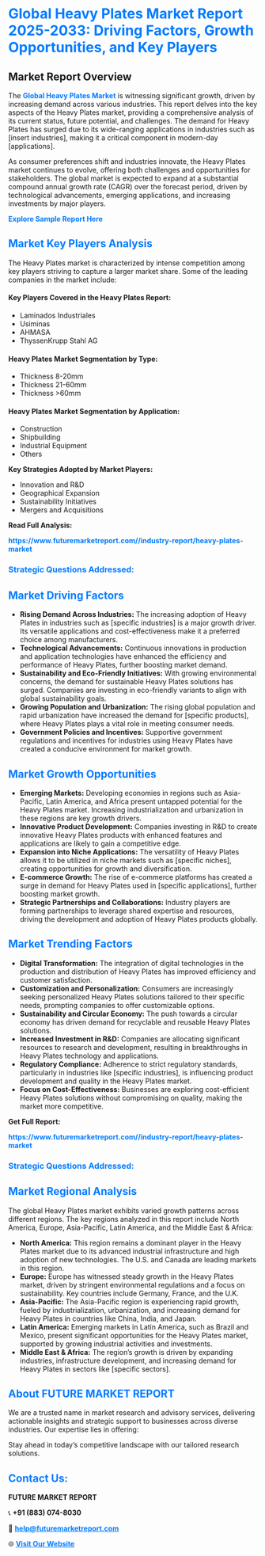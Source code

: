<h1 style="color: #007BFF;">Global Heavy Plates Market Report 2025-2033: Driving Factors, Growth Opportunities, and Key Players</h1>

<section id="overview">
<h2>Market Report Overview</h2>
<p>The <a href="https://www.futuremarketreport.com//industry-report/heavy-plates-market" style="color: #007BFF; text-decoration: none;"><strong>Global Heavy Plates Market</strong></a> is witnessing significant growth, driven by increasing demand across various industries. This report delves into the key aspects of the Heavy Plates market, providing a comprehensive analysis of its current status, future potential, and challenges. The demand for Heavy Plates has surged due to its wide-ranging applications in industries such as [insert industries], making it a critical component in modern-day [applications].</p>
<p>As consumer preferences shift and industries innovate, the Heavy Plates market continues to evolve, offering both challenges and opportunities for stakeholders. The global market is expected to expand at a substantial compound annual growth rate (CAGR) over the forecast period, driven by technological advancements, emerging applications, and increasing investments by major players.</p>
</section>

<section id="overview">
<p><a href="https://www.futuremarketreport.com//request-sample/reportId=57060" style="color: #007BFF; text-decoration: none;"><strong>Explore Sample Report Here</strong></a></p>
</section>

<section id="key-players">
<h2 style="color: #007BFF;">Market Key Players Analysis</h2>
<p>The Heavy Plates market is characterized by intense competition among key players striving to capture a larger market share. Some of the leading companies in the market include:</p>
<h4>Key Players Covered in the Heavy Plates Report:</h4>
<ul><li>Laminados Industriales</li><li>Usiminas</li><li>AHMASA</li><li>ThyssenKrupp Stahl AG</li></ul>
<h4>Heavy Plates Market Segmentation by Type:</h4>
<ul><li>Thickness 8-20mm</li><li>Thickness 21-60mm</li><li>Thickness &gt;60mm</li></ul>

<h4>Heavy Plates Market Segmentation by Application:</h4>
<ul><li>Construction</li><li>Shipbuilding</li><li>Industrial Equipment</li><li>Others</li></ul>
<p><strong>Key Strategies Adopted by Market Players:</strong></p>
<ul>
<li>Innovation and R&D</li>
<li>Geographical Expansion</li>
<li>Sustainability Initiatives</li>
<li>Mergers and Acquisitions</li>
</ul>
</section>

<section>
<p><strong>Read Full Analysis: </strong></p><a href="https://www.futuremarketreport.com//industry-report/heavy-plates-market" style="color: #007BFF; text-decoration: none;"><strong>https://www.futuremarketreport.com//industry-report/heavy-plates-market</strong></a>
<h3 style="color: #007BFF;">Strategic Questions Addressed:</h3>
</section>

<section id="driving-factors">
<h2 style="color: #007BFF;">Market Driving Factors</h2>
<ul>
<li><strong>Rising Demand Across Industries:</strong> The increasing adoption of Heavy Plates in industries such as [specific industries] is a major growth driver. Its versatile applications and cost-effectiveness make it a preferred choice among manufacturers.</li>
<li><strong>Technological Advancements:</strong> Continuous innovations in production and application technologies have enhanced the efficiency and performance of Heavy Plates, further boosting market demand.</li>
<li><strong>Sustainability and Eco-Friendly Initiatives:</strong> With growing environmental concerns, the demand for sustainable Heavy Plates solutions has surged. Companies are investing in eco-friendly variants to align with global sustainability goals.</li>
<li><strong>Growing Population and Urbanization:</strong> The rising global population and rapid urbanization have increased the demand for [specific products], where Heavy Plates plays a vital role in meeting consumer needs.</li>
<li><strong>Government Policies and Incentives:</strong> Supportive government regulations and incentives for industries using Heavy Plates have created a conducive environment for market growth.</li>
</ul>
</section>

<section id="growth-opportunities">
<h2 style="color: #007BFF;">Market Growth Opportunities</h2>
<ul>
<li><strong>Emerging Markets:</strong> Developing economies in regions such as Asia-Pacific, Latin America, and Africa present untapped potential for the Heavy Plates market. Increasing industrialization and urbanization in these regions are key growth drivers.</li>
<li><strong>Innovative Product Development:</strong> Companies investing in R&D to create innovative Heavy Plates products with enhanced features and applications are likely to gain a competitive edge.</li>
<li><strong>Expansion into Niche Applications:</strong> The versatility of Heavy Plates allows it to be utilized in niche markets such as [specific niches], creating opportunities for growth and diversification.</li>
<li><strong>E-commerce Growth:</strong> The rise of e-commerce platforms has created a surge in demand for Heavy Plates used in [specific applications], further boosting market growth.</li>
<li><strong>Strategic Partnerships and Collaborations:</strong> Industry players are forming partnerships to leverage shared expertise and resources, driving the development and adoption of Heavy Plates products globally.</li>
</ul>
</section>

<section id="trending-factors">
<h2 style="color: #007BFF;">Market Trending Factors</h2>
<ul>
<li><strong>Digital Transformation:</strong> The integration of digital technologies in the production and distribution of Heavy Plates has improved efficiency and customer satisfaction.</li>
<li><strong>Customization and Personalization:</strong> Consumers are increasingly seeking personalized Heavy Plates solutions tailored to their specific needs, prompting companies to offer customizable options.</li>
<li><strong>Sustainability and Circular Economy:</strong> The push towards a circular economy has driven demand for recyclable and reusable Heavy Plates solutions.</li>
<li><strong>Increased Investment in R&D:</strong> Companies are allocating significant resources to research and development, resulting in breakthroughs in Heavy Plates technology and applications.</li>
<li><strong>Regulatory Compliance:</strong> Adherence to strict regulatory standards, particularly in industries like [specific industries], is influencing product development and quality in the Heavy Plates market.</li>
<li><strong>Focus on Cost-Effectiveness:</strong> Businesses are exploring cost-efficient Heavy Plates solutions without compromising on quality, making the market more competitive.</li>
</ul>
</section>

<section>
<p><strong>Get Full Report: </strong></p><a href="https://www.futuremarketreport.com//industry-report/heavy-plates-market" style="color: #007BFF; text-decoration: none;"><strong>https://www.futuremarketreport.com//industry-report/heavy-plates-market</strong></a>
<h3 style="color: #007BFF;">Strategic Questions Addressed:</h3>
</section>


<section id="regional-analysis">
<h2 style="color: #007BFF;">Market Regional Analysis</h2>
<p>The global Heavy Plates market exhibits varied growth patterns across different regions. The key regions analyzed in this report include North America, Europe, Asia-Pacific, Latin America, and the Middle East & Africa:</p>
<ul>
<li><strong>North America:</strong> This region remains a dominant player in the Heavy Plates market due to its advanced industrial infrastructure and high adoption of new technologies. The U.S. and Canada are leading markets in this region.</li>
<li><strong>Europe:</strong> Europe has witnessed steady growth in the Heavy Plates market, driven by stringent environmental regulations and a focus on sustainability. Key countries include Germany, France, and the U.K.</li>
<li><strong>Asia-Pacific:</strong> The Asia-Pacific region is experiencing rapid growth, fueled by industrialization, urbanization, and increasing demand for Heavy Plates in countries like China, India, and Japan.</li>
<li><strong>Latin America:</strong> Emerging markets in Latin America, such as Brazil and Mexico, present significant opportunities for the Heavy Plates market, supported by growing industrial activities and investments.</li>
<li><strong>Middle East & Africa:</strong> The region’s growth is driven by expanding industries, infrastructure development, and increasing demand for Heavy Plates in sectors like [specific sectors].</li>
</ul>
</section>

<footer>
<h2 style="color: #007BFF;">About FUTURE MARKET REPORT</h2>
<p>We are a trusted name in market research and advisory services, delivering actionable insights and strategic support to businesses across diverse industries. Our expertise lies in offering:</p>

<p>Stay ahead in today’s competitive landscape with our tailored research solutions.</p>

<h2 style="color: #007BFF;">Contact Us:</h2>
<p><strong>FUTURE MARKET REPORT</strong></p>
<p>📞 <strong>+91 (883) 074-8030</strong></p>
<p>📧 <strong><a href="mailto:help@futuremarketreport.com" style="color: #007BFF;">help@futuremarketreport.com</a></strong></p>
<p>🌐 <strong><a href="https://www.futuremarketreport.com/" style="color: #007BFF;">Visit Our Website</a></strong></p>
</footer>